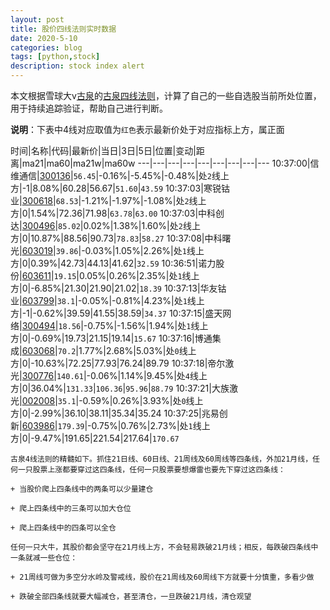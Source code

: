```yaml
---
layout: post
title: 股价四线法则实时数据
date: 2020-5-10
categories: blog
tags: [python,stock]
description: stock index alert
---
```



本文根据雪球大v[古泉](https://xueqiu.com/u/7148646888)的[古泉四线法则](https://xueqiu.com/7148646888/130498192)，计算了自己的一些自选股当前所处位置，用于持续追踪验证，帮助自己进行判断。

**说明**：下表中4线对应取值为`红色`表示最新价处于对应指标上方，属正面

时间|名称|代码|最新价|当日|3日|5日|位置|变动|距离|ma21|ma60|ma21w|ma60w
---|---|---|---|---|---|---|---|---
10:37:00|信维通信|[300136](https://xueqiu.com/S/SZ300136)|`56.45`|-0.16%|-5.45%|-0.48%|处`2`线上方|-1|8.08%|60.28|56.67|`51.60`|`43.59`
10:37:03|寒锐钴业|[300618](https://xueqiu.com/S/SZ300618)|`68.53`|-1.21%|-1.97%|-1.08%|处`2`线上方|0|1.54%|72.36|71.98|`63.78`|`63.00`
10:37:03|中科创达|[300496](https://xueqiu.com/S/SZ300496)|`85.02`|0.02%|1.38%|1.60%|处`2`线上方|0|10.87%|88.56|90.73|`78.83`|`58.27`
10:37:08|中科曙光|[603019](https://xueqiu.com/S/SH603019)|`39.86`|-0.03%|1.05%|2.26%|处`1`线上方|0|0.39%|42.73|44.13|41.62|`32.59`
10:36:51|诺力股份|[603611](https://xueqiu.com/S/SH603611)|`19.15`|0.05%|0.26%|2.35%|处`1`线上方|0|-6.85%|21.30|21.90|21.02|`18.39`
10:37:13|华友钴业|[603799](https://xueqiu.com/S/SH603799)|`38.1`|-0.05%|-0.81%|4.23%|处`1`线上方|-1|-0.62%|39.59|41.55|38.59|`34.37`
10:37:15|盛天网络|[300494](https://xueqiu.com/S/SZ300494)|`18.56`|-0.75%|-1.56%|1.94%|处`1`线上方|0|-0.69%|19.73|21.15|19.14|`15.67`
10:37:16|博通集成|[603068](https://xueqiu.com/S/SH603068)|`70.2`|1.77%|2.68%|5.03%|处`0`线上方|0|-10.63%|72.25|77.93|76.24|89.79
10:37:18|帝尔激光|[300776](https://xueqiu.com/S/SZ300776)|`140.61`|-0.06%|1.14%|9.45%|处`4`线上方|0|36.04%|`131.33`|`106.36`|`95.96`|`88.79`
10:37:21|大族激光|[002008](https://xueqiu.com/S/SZ002008)|`35.1`|-0.59%|0.26%|3.93%|处`0`线上方|0|-2.99%|36.10|38.11|35.34|35.24
10:37:25|兆易创新|[603986](https://xueqiu.com/S/SH603986)|`179.39`|-0.75%|0.76%|2.73%|处`1`线上方|0|-9.47%|191.65|221.54|217.64|`170.67`

```
古泉4线法则的精髓如下。抓住21日线、60日线、21周线及60周线等四条线，外加21月线，任何一只股票上涨都要穿过这四条线，任何一只股票要想爆雷也要先下穿过这四条线：

+ 当股价爬上四条线中的两条可以少量建仓

+ 爬上四条线中的三条可以加大仓位

+ 爬上四条线中的四条可以全仓

任何一只大牛，其股价都会坚守在21月线上方，不会轻易跌破21月线；相反，每跌破四条线中一条就减一些仓位：

+ 21周线可做为多空分水岭及警戒线，股价在21周线及60周线下方就要十分慎重，多看少做

+ 跌破全部四条线就要大幅减仓，甚至清仓，一旦跌破21月线，清仓观望
```